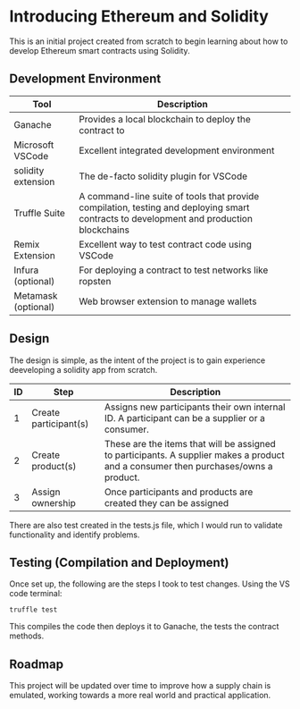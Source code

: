 # Introducing Ethereum and Solidity

This is an initial project created from scratch to begin learning about how to develop Ethereum smart contracts using Solidity.

## Development Environment

| Tool                | Description                                                                                                                             |
| ------------------- | --------------------------------------------------------------------------------------------------------------------------------------- |
| Ganache             | Provides a local blockchain to deploy the contract to                                                                                   |
| Microsoft VSCode    | Excellent integrated development environment                                                                                            |
| solidity extension  | The de-facto solidity plugin for VSCode                                                                                                 |
| Truffle Suite       | A command-line suite of tools that provide compilation, testing and deploying smart contracts to development and production blockchains |
| Remix Extension     | Excellent way to test contract code using VSCode                                                                                        |
| Infura (optional)   | For deploying a contract to test networks like ropsten                                                                                  |
| Metamask (optional) | Web browser extension to manage wallets                                                                                                 |

## Design

The design is simple, as the intent of the project is to gain experience deeveloping a solidity app from scratch.

| ID  | Step                  | Description                                                                                                                         |
| --- | --------------------- | ----------------------------------------------------------------------------------------------------------------------------------- |
| 1   | Create participant(s) | Assigns new participants their own internal ID. A participant can be a supplier or a consumer.                                      |
| 2   | Create product(s)     | These are the items that will be assigned to participants. A supplier makes a product and a consumer then purchases/owns a product. |
| 3   | Assign ownership      | Once participants and products are created they can be assigned                                                                     |

There are also test created in the tests.js file, which I would run to validate functionality and identify problems.

## Testing (Compilation and Deployment)

Once set up, the following are the steps I took to test changes. Using the VS code terminal:

`truffle test`

This compiles the code then deploys it to Ganache, the tests the contract methods.

## Roadmap

This project will be updated over time to improve how a supply chain is emulated, working towards a more real world and practical application.
